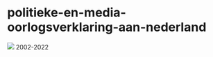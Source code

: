 # politieke-en-media-oorlogsverklaring-aan-nederland
![](https://github.com/nondejus/politieke-en-media-oorlogsverklaring-aan-nederland/blob/main/ArtBoard%20Image%20(53).jpg)
2002-2022
